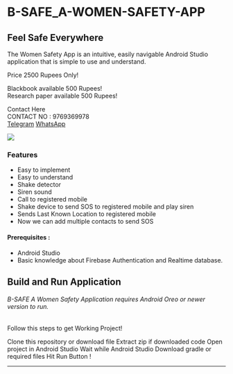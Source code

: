 # B-SAFE_A-WOMEN-SAFETY-APP
## Feel Safe Everywhere
<head>
  <meta name="google-site-verification" content="hJQuSvpSXLtzf8i3bSQRnTTD8GOTDr05qtbf1CEjELg" />
</head>

The Women Safety App is an intuitive, easily navigable Android Studio application that is simple to use and understand.

Price 2500 Rupees Only!

Blackbook available 500 Rupees!<br>
Research paper available 500 Rupees!

Contact Here<br>
CONTACT NO : 9769369978<br>
[Telegram]()
[WhatsApp]()


[<img src="https://github.com/TechHub-sv/B-SAFE_A-women-safety-android-app/blob/main/github%20page.jpg?raw=true"/>](https://github.com/TechHub-sv)




### Features

- Easy to implement
- Easy to understand
- Shake detector
- Siren sound
- Call to registered mobile
- Shake device to send SOS to registered mobile and play siren
- Sends Last Known Location to registered mobile
- Now we can add multiple contacts to send SOS

#### Prerequisites :
- Android Studio
- Basic knowledge about Firebase Authentication and Realtime database.
## Build and Run Application

###### B-SAFE A Women Safety Application requires Android Oreo or newer version to run.
Follow this steps to get Working Project!

Clone this repository or download file
Extract zip if downloaded code
Open project in Android Studio
Wait while Android Studio Download gradle or required files
Hit Run Button !


------------
